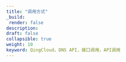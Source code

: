 ```yaml
---
title: "调用方式"
_build:
 render: false 
description: 
draft: false
collapsible: true
weight: 10
keyword: QingCloud，DNS API，接口调用，API调用
---
```


